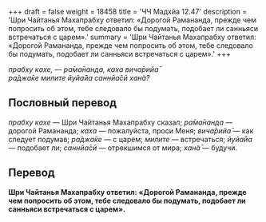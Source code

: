 +++
draft = false
weight = 18458
title = 'ЧЧ Мадхйа 12.47'
description = 'Шри Чайтанья Махапрабху ответил: «Дорогой Рамананда, прежде чем попросить об этом, тебе следовало бы подумать, подобает ли санньяси встречаться с царем».'
summary = 'Шри Чайтанья Махапрабху ответил: «Дорогой Рамананда, прежде чем попросить об этом, тебе следовало бы подумать, подобает ли санньяси встречаться с царем».'
+++

_прабху кахе, — ра̄ма̄нанда, каха вича̄рийа̄  
ра̄джа̄ке милите йуйа̄йа саннйа̄сӣ хан̃а̄?_

## Пословный перевод

_прабху_ _кахе_ — Шри Чайтанья Махапрабху сказал; _ра̄ма̄нанда_ — дорогой Рамананда; _каха_ — пожалуйста, проси Меня; _вича̄рийа̄_ — как следует подумав; _ра̄джа̄ке_ — с царем; _милите_ — встречаться; _йуйа̄йа_ — подобает ли; _саннйа̄сӣ_ — отрекшимся от мира; _хан̃а̄_ — будучи.

## Перевод

**Шри Чайтанья Махапрабху ответил: «Дорогой Рамананда, прежде чем попросить об этом, тебе следовало бы подумать, подобает ли санньяси встречаться с царем».**
